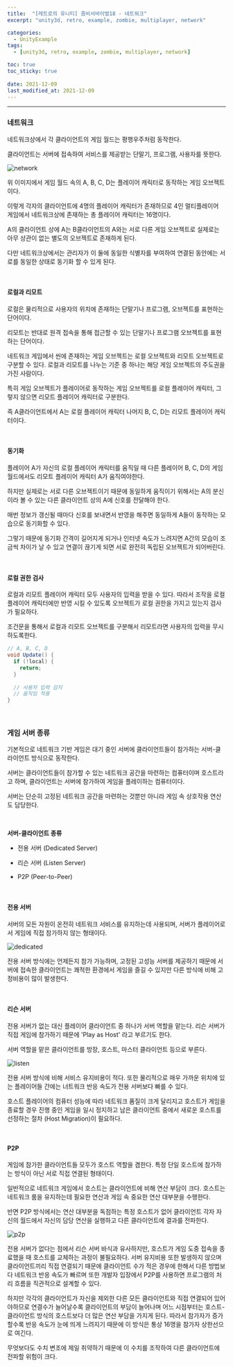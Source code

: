 ```yaml
---
title:  "[레트로의 유니티] 좀비서바이벌18 - 네트워크"
excerpt: "unity3d, retro, example, zombie, multiplayer, network"

categories:
  - UnityExample
tags:
  - [unity3d, retro, example, zombie, multiplayer, network]

toc: true
toc_sticky: true
 
date: 2021-12-09 
last_modified_at: 2021-12-09
---  
```


***  

### 네트워크  

네트워크상에서 각 클라이언트의 게임 월드는 평행우주처럼 동작한다.  

클라이언트는 서버에 접속하여 서비스를 제공받는 단말기, 프로그램, 사용자를 뜻한다.  

![network](/assets/images/20211209_Posting/network.png)


위 이미지에서 게임 월드  속의 A, B, C, D는 플레이어 캐릭터로 동작하는 게임 오브젝트이다. 

이렇게 각자의 클라이언트에 4명의 플레이어 캐릭터가 존재하므로 4인 멀티플레이어 게임에서 네트워크상에 존재하는 총 플레이어 캐릭터는 16명이다.  

A의 클라이언트 상에 A는 B클라이언트의 A와는 서로 다른 게임 오브젝트로 실제로는 아무 상관이 없는 별도의 오브젝트로 존재하게 된다.  

다만 네트워크상에서는 관리자가 이 둘에 동일한 식별자를 부여하여 연결된 동안에는 서로를 동일한 상태로 동기화 할 수 있게 된다.  

<br>

#### 로컬과 리모트

로컬은 물리적으로 사용자의 위치에 존재하는 단말기나 프로그램, 오브젝트를 표현하는 단어이다.  

리모트는 반대로 원격 접속을 통해 접근할 수 있는 단말기나 프로그램 오브젝트를 표현하는 단어이다.  

네트워크 게임에서 씬에 존재하는 게임 오브젝트는 로컬 오브젝트와 리모트 오브젝트로 구분할 수 있다. 로컬과 리모트를 나누는 기준 중 하나는 해당 게임 오브젝트의 주도권을 가진 사람이다. 

특히 게임 오브젝트가 플레이어로 동작하는 게임 오브젝트를 로컬 플레이어 캐릭터, 그렇지 않으면 리모트 플레이어 캐릭터로 구분한다.  

즉 A클라이언트에서 A는 로컬 플레이어 캐릭터 나머지 B, C, D는 리모트 플레이어 캐릭터이다.  

<br>

#### 동기화  

플레이어 A가 자신의 로컬 플레이어 캐릭터를 움직일 때 다른 플레이어 B, C, D의 게임 월드에서도 리모트 플레이어 캐릭터 A가 움직여야한다.  

하지만 실제로는 서로 다른 오브젝트이기 때문에 동일하게 움직이기 위해서는 A의 분신이라 볼 수 있는 다른 클라이언트 상의 A에 신호를 전달해야 한다.  

매번 정보가 갱신될 때마다 신호를 보내면서 반영을 해주면 동일하게 A들이 동작하는 모습으로 동기화할 수 있다.  

그렇기 때문에 동기화 간격이 길어지게 되거나 인터넷 속도가 느려지면 A간의 모습이 조금씩 차이가 날 수 있고 연결이 끊기게 되면 서로 완전히 독립된 오브젝트가 되어버린다. 

<br>

#### 로컬 권한 검사  

로컬과 리모트 플레이어 캐릭터 모두 사용자의 입력을 받을 수 있다. 따라서 조작을 로컬 플레이어 캐릭터에만 반영 시킬 수 있도록 오브젝트가 로컬 권한을 가지고 있는지 검사가 필요하다. 

조건문을 통해서 로컬과 리모트 오브젝트를 구분해서 리모트라면 사용자의 입력을 무시하도록한다.  

```cs
// A, B, C, D
void Update() {
  if (!local) {
    return;
  }
  
  // 사용자 입력 감지
  // 움직임 적용
}
```

<br>

### 게임 서버 종류  

기본적으로 네트워크 기반 게임은 대기 중인 서버에 클라이언트들이 참가하는 서버-클라이언트 방식으로 동작한다.  

서버는 클라이언트들이 참가할 수 있는 네트워크 공간을 마련하는 컴퓨터이며 호스트라고 하며, 클라이언트는 서버에 참가하여 게임을 플레이하는 컴퓨터이다.  

서버는 단순히 고정된 네트워크 공간을 마련하는 것뿐만 아니라 게임 속 상호작용 연산도 담당한다.  

<br>

**서버-클라이언트 종류**  

* 전용 서버 (Dedicated Server)

* 리슨 서버 (Listen Server)

* P2P (Peer-to-Peer)

<br>

#### 전용 서버

서버의 모든 자원이 온전히 네트워크 서비스를 유지하는데 사용되며, 서버가 플레이어로서 게임에 직접 참가하지 않는 형태이다.  

![dedicated](/assets/images/20211209_Posting/dedicated.png)  

전용 서버 방식에는 언제든지 참가 가능하며, 고정된 고성능 서버를 제공하기 때문에 서버에 접속한 클라이언트는 쾌적한 환경에서 게임을 즐길 수 있지만 다른 방식에 비해 고정비용이 많이 발생한다.  

<br>

#### 리슨 서버 

전용 서버가 없는 대신 플레이어 클라이언트 중 하나가 서버 역할을 맡는다. 리슨 서버가 직접 게임에 참가하기 때문에 'Play as Host' 라고 부르기도 한다. 

서버 역할을 맡은 클라이언트를 방장, 호스트, 마스터 클라이언트 등으로 부른다.  

![listen](/assets/images/20211209_Posting/listen.png)  

전용 서버 방식에 비해 서비스 유지비용이 적다. 또한 물리적으로 매우 가까운 위치에 있는 플레이어들 간에는 너트워크 반응 속도가 전용 서버보다 빠를 수 있다.  

호스트 플레이어의 컴퓨터 성능에 따라 네트워크 품질이 크게 달리지고 호스트가 게임을 종료할 경우 진행 중인 게임을 일시 정지하고 남은 클라이언트 중에서 새로운 호스트를 선정하는 절차 (Host Migration)이 필요하다.

<br>

#### P2P

게임에 참가한 클라이언트들 모두가 호스트 역할을 겸한다. 특정 단일 호스트에 참가하는 방식이 아닌 서로 직접 연결된 형태이다.  

일반적으로 네트워크 게임에서 호스트는 클라이언트에 비해 연산 부담이 크다. 호스트는 네트워크 룸을 유지하는데 필요한 연산과 게임 속 중요한 연산 대부분을 수행한다.  

반면 P2P 방식에서는 연산 대부분을 독점하는 특정 호스트가 없어 클라이언트 각자 자신의 월드에서 자신의 담당 연산을 실행하고 다른 클라이언트에 결과를 전파한다.

![p2p](/assets/images/20211209_Posting/p2p.png)  

전용 서버가 없다는 점에서 리슨 서버 바식과 유사하지만, 호스트가 게임 도중 접속을 종료했을 때 호스트를 교체하는 과정이 불필요하다. 서버 유지비용 또한 발생하지 않으며 클라이언트끼리 직접 연결되기 때문에 클라이언트 수가 적은 경우에 한해서 다른 방법보다 네트워크 반응 속도가 빠르며 또한 개발자 입장에서 P2P를 사용하면 프로그램의 처리 흐름을 직관적으로 설계할 수 있다.  

하지만 각각의 클라이언트가 자신을 제외한 다른 모든 클라이언트와 직접 연결되어 있어야하므로 연결수가 늘어날수록 클라이언트의 부담이 늘어나며 어느 시점부터는 호스트-클라이언트 방식의 호스트보다 더 많은 연산 부담을 가지게 된다. 따라서 참가자가 증가할수록 반응 속도가 눈에 띄게 느려지기 때문에 이 방식은 통상 16명을 참가자 상한선으로 여긴다. 

무엇보다도 수치 변조에 제일 취약하기 때문에 이 수치를 조작하여 다른 클라이언트에 전파할 위험이 크다.  

